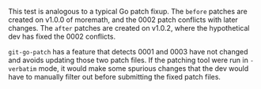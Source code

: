 This test is analogous to a typical Go patch fixup.
The `before` patches are created on v1.0.0 of moremath, and the 0002 patch conflicts with later changes.
The `after` patches are created on v1.0.2, where the hypothetical dev has fixed the 0002 conflicts.

`git-go-patch` has a feature that detects 0001 and 0003 have not changed and avoids updating those two patch files.
If the patching tool were run in `-verbatim` mode, it would make some spurious changes that the dev would have to manually filter out before submitting the fixed patch files.
